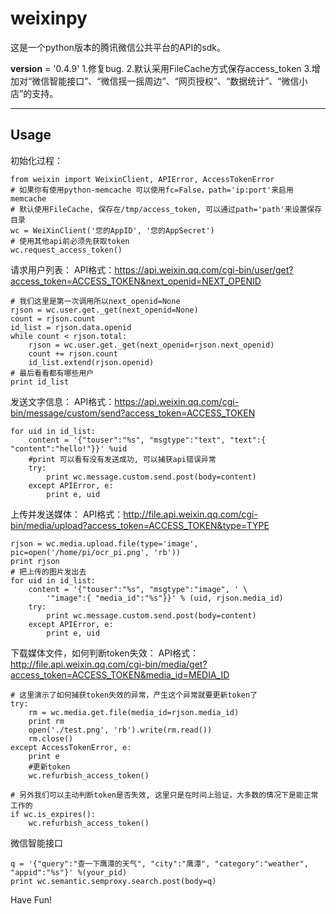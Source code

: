 weixinpy
===================
这是一个python版本的腾讯微信公共平台的API的sdk。

__version__ = '0.4.9'
1.修复bug.
2.默认采用FileCache方式保存access_token
3.增加对“微信智能接口”、“微信摇一摇周边”、“网页授权”、“数据统计”、“微信小店”的支持。

----------

Usage
-------------
初始化过程：
```
from weixin import WeixinClient, APIError, AccessTokenError
# 如果你有使用python-memcache 可以使用fc=False，path='ip:port'来启用memcache
# 默认使用FileCache, 保存在/tmp/access_token, 可以通过path='path'来设置保存目录
wc = WeiXinClient('您的AppID', '您的AppSecret')
# 使用其他api前必须先获取token
wc.request_access_token()
```

请求用户列表：
API格式：https://api.weixin.qq.com/cgi-bin/user/get?access_token=ACCESS_TOKEN&next_openid=NEXT_OPENID
```
# 我们这里是第一次调用所以next_openid=None
rjson = wc.user.get._get(next_openid=None)
count = rjson.count
id_list = rjson.data.openid
while count < rjson.total:
    rjson = wc.user.get._get(next_openid=rjson.next_openid)
    count += rjson.count
    id_list.extend(rjson.openid)
# 最后看看都有哪些用户
print id_list
```

发送文字信息：
API格式：https://api.weixin.qq.com/cgi-bin/message/custom/send?access_token=ACCESS_TOKEN
```
for uid in id_list:
    content = '{"touser":"%s", "msgtype":"text", "text":{ "content":"hello!"}}' %uid
    #print 可以看有没有发送成功, 可以捕获api错误异常
    try:
        print wc.message.custom.send.post(body=content)
    except APIError, e:
        print e, uid
```

上传并发送媒体：
API格式：http://file.api.weixin.qq.com/cgi-bin/media/upload?access_token=ACCESS_TOKEN&type=TYPE
```
rjson = wc.media.upload.file(type='image', pic=open('/home/pi/ocr_pi.png', 'rb'))
print rjson
# 把上传的图片发出去
for uid in id_list:
    content = '{"touser":"%s", "msgtype":"image", ' \
        '"image":{ "media_id":"%s"}}' % (uid, rjson.media_id)
    try:
        print wc.message.custom.send.post(body=content)
    except APIError, e:
        print e, uid
```

下载媒体文件，如何判断token失效：
API格式：http://file.api.weixin.qq.com/cgi-bin/media/get?access_token=ACCESS_TOKEN&media_id=MEDIA_ID
```
# 这里演示了如何捕获token失效的异常，产生这个异常就要更新token了
try:
    rm = wc.media.get.file(media_id=rjson.media_id)
    print rm
    open('./test.png', 'rb').write(rm.read())
    rm.close()
except AccessTokenError, e:
    print e
    #更新token
    wc.refurbish_access_token()

# 另外我们可以主动判断token是否失效, 这里只是在时间上验证，大多数的情况下是能正常工作的
if wc.is_expires():
    wc.refurbish_access_token()
```

微信智能接口
```
q = '{"query":"查一下鹰潭的天气", "city":"鹰潭", "category":"weather", "appid":"%s"}' %(your_pid)
print wc.semantic.semproxy.search.post(body=q)
```

Have Fun!


